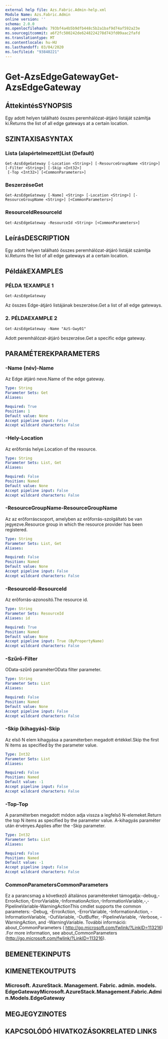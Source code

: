 ```yaml
---
external help file: Azs.Fabric.Admin-help.xml
Module Name: Azs.Fabric.Admin
online version: ''
schema: 2.0.0
ms.openlocfilehash: 793bf4a4b5b9dfb448c5b2a1baf9d74af592a23e
ms.sourcegitcommit: a6f2fc500242de6248224278d743fd09aac2fafd
ms.translationtype: MT
ms.contentlocale: hu-HU
ms.lasthandoff: 03/04/2020
ms.locfileid: "93840221"
---
```

# <span data-ttu-id="c80b2-101">Get-AzsEdgeGateway</span><span class="sxs-lookup"><span data-stu-id="c80b2-101">Get-AzsEdgeGateway</span></span>

## <span data-ttu-id="c80b2-102">Áttekintés</span><span class="sxs-lookup"><span data-stu-id="c80b2-102">SYNOPSIS</span></span>
<span data-ttu-id="c80b2-103">Egy adott helyen található összes peremhálózat-átjáró listáját számítja ki.</span><span class="sxs-lookup"><span data-stu-id="c80b2-103">Returns the list of all edge gateways at a certain location.</span></span>

## <span data-ttu-id="c80b2-104">SZINTAXISA</span><span class="sxs-lookup"><span data-stu-id="c80b2-104">SYNTAX</span></span>

### <span data-ttu-id="c80b2-105">Lista (alapértelmezett)</span><span class="sxs-lookup"><span data-stu-id="c80b2-105">List (Default)</span></span>
```
Get-AzsEdgeGateway [-Location <String>] [-ResourceGroupName <String>] [-Filter <String>] [-Skip <Int32>]
 [-Top <Int32>] [<CommonParameters>]
```

### <span data-ttu-id="c80b2-106">Beszerzése</span><span class="sxs-lookup"><span data-stu-id="c80b2-106">Get</span></span>
```
Get-AzsEdgeGateway [-Name] <String> [-Location <String>] [-ResourceGroupName <String>] [<CommonParameters>]
```

### <span data-ttu-id="c80b2-107">ResourceId</span><span class="sxs-lookup"><span data-stu-id="c80b2-107">ResourceId</span></span>
```
Get-AzsEdgeGateway -ResourceId <String> [<CommonParameters>]
```

## <span data-ttu-id="c80b2-108">Leírás</span><span class="sxs-lookup"><span data-stu-id="c80b2-108">DESCRIPTION</span></span>
<span data-ttu-id="c80b2-109">Egy adott helyen található összes peremhálózat-átjáró listáját számítja ki.</span><span class="sxs-lookup"><span data-stu-id="c80b2-109">Returns the list of all edge gateways at a certain location.</span></span>

## <span data-ttu-id="c80b2-110">Példák</span><span class="sxs-lookup"><span data-stu-id="c80b2-110">EXAMPLES</span></span>

### <span data-ttu-id="c80b2-111">PÉLDA 1</span><span class="sxs-lookup"><span data-stu-id="c80b2-111">EXAMPLE 1</span></span>
```
Get-AzsEdgeGateway
```

<span data-ttu-id="c80b2-112">Az összes Edge-átjáró listájának beszerzése.</span><span class="sxs-lookup"><span data-stu-id="c80b2-112">Get a list of all edge gateways.</span></span>

### <span data-ttu-id="c80b2-113">2. PÉLDA</span><span class="sxs-lookup"><span data-stu-id="c80b2-113">EXAMPLE 2</span></span>
```
Get-AzsEdgeGateway -Name "AzS-Gwy01"
```

<span data-ttu-id="c80b2-114">Adott peremhálózat-átjáró beszerzése.</span><span class="sxs-lookup"><span data-stu-id="c80b2-114">Get a specific edge gateway.</span></span>

## <span data-ttu-id="c80b2-115">PARAMÉTEREK</span><span class="sxs-lookup"><span data-stu-id="c80b2-115">PARAMETERS</span></span>

### <span data-ttu-id="c80b2-116">-Name (név)</span><span class="sxs-lookup"><span data-stu-id="c80b2-116">-Name</span></span>
<span data-ttu-id="c80b2-117">Az Edge átjáró neve.</span><span class="sxs-lookup"><span data-stu-id="c80b2-117">Name of the edge gateway.</span></span>

```yaml
Type: String
Parameter Sets: Get
Aliases:

Required: True
Position: 1
Default value: None
Accept pipeline input: False
Accept wildcard characters: False
```

### <span data-ttu-id="c80b2-118">-Hely</span><span class="sxs-lookup"><span data-stu-id="c80b2-118">-Location</span></span>
<span data-ttu-id="c80b2-119">Az erőforrás helye.</span><span class="sxs-lookup"><span data-stu-id="c80b2-119">Location of the resource.</span></span>

```yaml
Type: String
Parameter Sets: List, Get
Aliases:

Required: False
Position: Named
Default value: None
Accept pipeline input: False
Accept wildcard characters: False
```

### <span data-ttu-id="c80b2-120">-ResourceGroupName</span><span class="sxs-lookup"><span data-stu-id="c80b2-120">-ResourceGroupName</span></span>
<span data-ttu-id="c80b2-121">Az az erőforráscsoport, amelyben az erőforrás-szolgáltató be van jegyezve.</span><span class="sxs-lookup"><span data-stu-id="c80b2-121">Resource group in which the resource provider has been registered.</span></span>

```yaml
Type: String
Parameter Sets: List, Get
Aliases:

Required: False
Position: Named
Default value: None
Accept pipeline input: False
Accept wildcard characters: False
```

### <span data-ttu-id="c80b2-122">-ResourceId</span><span class="sxs-lookup"><span data-stu-id="c80b2-122">-ResourceId</span></span>
<span data-ttu-id="c80b2-123">Az erőforrás-azonosító.</span><span class="sxs-lookup"><span data-stu-id="c80b2-123">The resource id.</span></span>

```yaml
Type: String
Parameter Sets: ResourceId
Aliases: id

Required: True
Position: Named
Default value: None
Accept pipeline input: True (ByPropertyName)
Accept wildcard characters: False
```

### <span data-ttu-id="c80b2-124">-Szűrő</span><span class="sxs-lookup"><span data-stu-id="c80b2-124">-Filter</span></span>
<span data-ttu-id="c80b2-125">OData-szűrő paraméter</span><span class="sxs-lookup"><span data-stu-id="c80b2-125">OData filter parameter.</span></span>

```yaml
Type: String
Parameter Sets: List
Aliases:

Required: False
Position: Named
Default value: None
Accept pipeline input: False
Accept wildcard characters: False
```

### <span data-ttu-id="c80b2-126">-Skip (kihagyás)</span><span class="sxs-lookup"><span data-stu-id="c80b2-126">-Skip</span></span>
<span data-ttu-id="c80b2-127">Az első N elem kihagyása a paraméterben megadott értékkel.</span><span class="sxs-lookup"><span data-stu-id="c80b2-127">Skip the first N items as specified by the parameter value.</span></span>

```yaml
Type: Int32
Parameter Sets: List
Aliases:

Required: False
Position: Named
Default value: -1
Accept pipeline input: False
Accept wildcard characters: False
```

### <span data-ttu-id="c80b2-128">-Top</span><span class="sxs-lookup"><span data-stu-id="c80b2-128">-Top</span></span>
<span data-ttu-id="c80b2-129">A paraméterben megadott módon adja vissza a legfelső N-elemeket.</span><span class="sxs-lookup"><span data-stu-id="c80b2-129">Return the top N items as specified by the parameter value.</span></span>
<span data-ttu-id="c80b2-130">A-kihagyás paraméter után érvényes.</span><span class="sxs-lookup"><span data-stu-id="c80b2-130">Applies after the -Skip parameter.</span></span>

```yaml
Type: Int32
Parameter Sets: List
Aliases:

Required: False
Position: Named
Default value: -1
Accept pipeline input: False
Accept wildcard characters: False
```

### <span data-ttu-id="c80b2-131">CommonParameters</span><span class="sxs-lookup"><span data-stu-id="c80b2-131">CommonParameters</span></span>
<span data-ttu-id="c80b2-132">Ez a parancsmag a következő általános paramétereket támogatja:-debug,-ErrorAction,-ErrorVariable,-InformationAction,-InformationVariable,-,-PipelineVariable-WarningAction</span><span class="sxs-lookup"><span data-stu-id="c80b2-132">This cmdlet supports the common parameters: -Debug, -ErrorAction, -ErrorVariable, -InformationAction, -InformationVariable, -OutVariable, -OutBuffer, -PipelineVariable, -Verbose, -WarningAction, and -WarningVariable.</span></span> <span data-ttu-id="c80b2-133">További információ: about_CommonParameters ( http://go.microsoft.com/fwlink/?LinkID=113216) .</span><span class="sxs-lookup"><span data-stu-id="c80b2-133">For more information, see about_CommonParameters (http://go.microsoft.com/fwlink/?LinkID=113216).</span></span>

## <span data-ttu-id="c80b2-134">BEMENETEK</span><span class="sxs-lookup"><span data-stu-id="c80b2-134">INPUTS</span></span>

## <span data-ttu-id="c80b2-135">KIMENETEK</span><span class="sxs-lookup"><span data-stu-id="c80b2-135">OUTPUTS</span></span>

### <span data-ttu-id="c80b2-136">Microsoft. AzureStack. Management. Fabric. admin. models. EdgeGateway</span><span class="sxs-lookup"><span data-stu-id="c80b2-136">Microsoft.AzureStack.Management.Fabric.Admin.Models.EdgeGateway</span></span>

## <span data-ttu-id="c80b2-137">MEGJEGYZI</span><span class="sxs-lookup"><span data-stu-id="c80b2-137">NOTES</span></span>

## <span data-ttu-id="c80b2-138">KAPCSOLÓDÓ HIVATKOZÁSOK</span><span class="sxs-lookup"><span data-stu-id="c80b2-138">RELATED LINKS</span></span>
